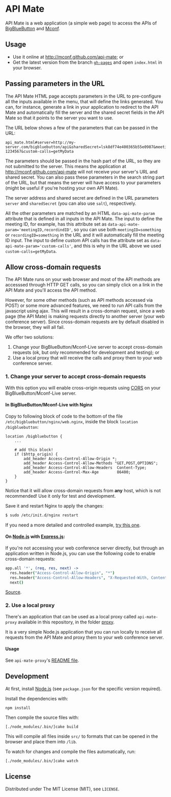 API Mate
========

API Mate is a web application (a simple web page) to access the APIs of [BigBlueButton](http://bigbluebutton.org) and [Mconf](http://mconf.org).

Usage
-----

* Use it online at http://mconf.github.com/api-mate; or
* Get the latest version from the branch [`gh-pages`](https://github.com/mconf/api-mate/tree/gh-pages) and
  open `index.html` in your browser.


## Passing parameters in the URL

The API Mate HTML page accepts parameters in the URL to pre-configure all the inputs available in the
menu, that will define the links generated. You can, for instance, generate a link in your application
to redirect to the API Mate and automatically fill the server and the shared secret fields in the
API Mate so that it points to the server you want to use.

The URL below shows a few of the parameters that can be passed in the URL:

```
api_mate.html#server=http://my-server.com/bigbluebutton/api&sharedSecret=lsk8df74e400365b55e0987&meetingID=meeting-1234567&custom-calls=getMyData
```

The parameters should be passed in the hash part of the URL, so they are not submitted to the server.
This means the application at http://mconf.github.com/api-mate will not receive your server's URL
and shared secret. You can also pass these parameters in the search string part of the URL, but that means the server will have access to your parameters (might be useful if
you're hosting your own API Mate).

The server address and shared secret are defined in the URL parameters `server` and `sharedSecret`
(you can also use `salt`), respectively.

All the other parameters are matched by an HTML `data-api-mate-param` attribute that is defined
in all inputs in the API Mate. The input to define the meeting ID, for example, has this attribute
set as `data-api-mate-param='meetingID,recordindID'`, so you can use both `meetingID=something` or
`recordingID=something` in the URL and it will automatically fill the meeting ID input. The input
to define custom API calls has the attribute set as `data-api-mate-param='custom-calls'`, and this
is why in the URL above we used `custom-calls=getMyData`.


## Allow cross-domain requests

The API Mate runs on your web browser and most of the API methods are accesssed through HTTP GET
calls, so you can simply click on a link in the API Mate and you'll access the API method.

However, for some other methods (such as API methods accessed via POST) or some more advanced
features, we need to run API calls from the javascript using ajax. This will result in a cross-domain
request, since a web page (the API Mate) is making requests directly to another server (your web
conference server). Since cross-domain requests are by default disabled in the browser, they will
all fail.

We offer two solutions:

1. Change your BigBlueButton/Mconf-Live server to accept cross-domain requests (ok, but only
   recommended for development and testing); or
2. Use a local proxy that will receive the calls and proxy them to your web conference server.

### 1. Change your server to accept cross-domain requests

With this option you will enable cross-origin requests using
[CORS](http://en.wikipedia.org/wiki/Cross-origin_resource_sharing) on your BigBlueButton/Mconf-Live server.

#### In BigBlueButton/Mconf-Live with Nginx

Copy to following block of code to the bottom of the file `/etc/bigbluebutton/nginx/web.nginx`, inside the
block `location /bigbluebutton`:

```
location /bigbluebutton {
    ...

    # add this block!
    if ($http_origin) {
        add_header Access-Control-Allow-Origin *;
        add_header Access-Control-Allow-Methods "GET,POST,OPTIONS";
        add_header Access-Control-Allow-Headers  Content-Type;
        add_header Access-Control-Max-Age        86400;
    }
}
```

Notice that it will allow cross-domain requests from **any** host, which is not recommended! Use it only
for test and development.

Save it and restart Nginx to apply the changes:

```bash
$ sudo /etc/init.d/nginx restart
```

If you need a more detailed and controlled example, [try this one](http://enable-cors.org/server_nginx.html).

#### On [Node.js](http://nodejs.org/) with [Express.js](http://expressjs.com/):

If you're not accessing your web conference server directly, but through an application written in
Node.js, you can use the following code to enable cross-domain requests:

```coffeescript
app.all '*', (req, res, next) ->
  res.header("Access-Control-Allow-Origin", "*")
  res.header("Access-Control-Allow-Headers", "X-Requested-With, Content-Type")
  next()
```

[Source](http://enable-cors.org/server_expressjs.html).


### 2. Use a local proxy

There's an application that can be used as a local proxy called `api-mate-proxy` available in this
repository, in the folder [proxy](https://github.com/mconf/api-mate/tree/master/proxy).

It is a very simple Node.js application that you can run locally to receive all requests
from the API Mate and proxy them to your web conference server.

#### Usage

See `api-mate-proxy`'s [README file](https://github.com/mconf/api-mate/tree/master/proxy).


Development
-----------

At first, install [Node.js](http://nodejs.org/) (see `package.json` for the specific version required).

Install the dependencies with:

    npm install

Then compile the source files with:

    [./node_modules/.bin/]cake build

This will compile all files inside `src/` to formats that can be opened in the browser and place them into `/lib`.

To watch for changes and compile the files automatically, run:

    [./node_modules/.bin/]cake watch


License
-------

Distributed under The MIT License (MIT), see `LICENSE`.
